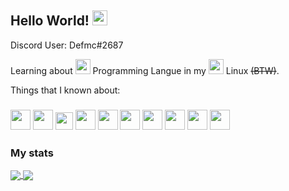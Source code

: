 ## Hello World! <img src="https://github.com/TheDudeThatCode/TheDudeThatCode/blob/master/Assets/Earth.gif" width="24px">

Discord User: Defmc#2687

Learning about <img src="https://www.rust-lang.org/logos/rust-logo-32x32.png" width="24px"> Programming Langue in my <img src="https://upload.wikimedia.org/wikipedia/commons/thumb/a/a5/Archlinux-icon-crystal-64.svg/1024px-Archlinux-icon-crystal-64.svg.png" width="24px"> Linux ~~(BTW)~~.

Things that I known about:
### <code><img src="https://www.rust-lang.org/logos/rust-logo-32x32.png" width="32px"></code> <code><img src="https://camo.githubusercontent.com/d3906162b383f428da6952e9da7cf1467cd4ffda1d90283c83b559272ec977dc/68747470733a2f2f63646e2e69636f6e73636f75742e636f6d2f69636f6e2f667265652f706e672d3531322f632d70726f6772616d6d696e672d3536393536342e706e67" width="32px"></code> <code><img src="https://user-images.githubusercontent.com/42747200/46140125-da084900-c26d-11e8-8ea7-c45ae6306309.png" width="28px"></code> <code><img src="https://cdn3.iconfinder.com/data/icons/logos-and-brands-adobe/512/233_Node_Js-512.png" width="32px"></code> <code><img src="https://upload.wikimedia.org/wikipedia/commons/thumb/6/6a/Godot_icon.svg/600px-Godot_icon.svg.png" width="32px"></code> <code><img src="https://image.flaticon.com/icons/png/512/919/919837.png" width="32px"></code> <code><img src="https://upload.wikimedia.org/wikipedia/commons/thumb/a/a5/Archlinux-icon-crystal-64.svg/1024px-Archlinux-icon-crystal-64.svg.png" width="32px"></code> <code><img src="https://upload.wikimedia.org/wikipedia/commons/a/a0/Tux-Icon.png" width="32px"></code> <code><img src="https://cdn.iconscout.com/icon/free/png-256/python-3521655-2945099.png" width="32px"></code> <code><img src="https://upload.wikimedia.org/wikipedia/commons/thumb/3/3f/Git_icon.svg/1024px-Git_icon.svg.png" width="32px"></code>

### My stats

<a href="https://github.com/anuraghazra/github-readme-stats">
  <img align="center" src="https://github-readme-stats.vercel.app/api?username=defmc&theme=gotham&show_icons=true" />
</a>
<a href="https://github.com/anuraghazra/convoychat">
  <img align="center" src="https://github-readme-stats.vercel.app/api/top-langs/?username=defmc&theme=gotham&layout=compact" />
</a>
